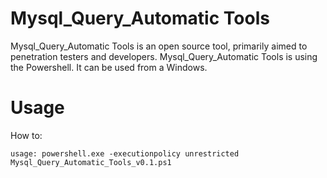 # Mysql_Query_Automatic Tools
Mysql_Query_Automatic Tools is an open source tool, primarily aimed to penetration testers and developers. Mysql_Query_Automatic Tools is using the Powershell. It can be used from a Windows.

# Usage
How to:

```
usage: powershell.exe -executionpolicy unrestricted Mysql_Query_Automatic_Tools_v0.1.ps1
```

